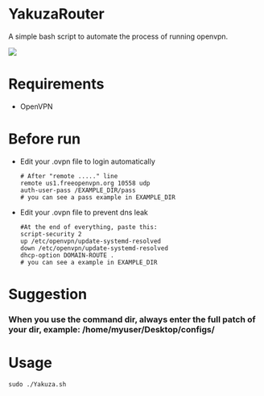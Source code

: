# YakuzaRouter
 A simple bash script to automate the process of running openvpn.

![](https://i.imgur.com/IPqz3hO.png)

# Requirements
  * OpenVPN

# Before run
  * Edit your .ovpn file to login automatically
    ```
    # After "remote ....." line
    remote us1.freeopenvpn.org 10558 udp
    auth-user-pass /EXAMPLE_DIR/pass
    # you can see a pass example in EXAMPLE_DIR
    ```
  * Edit your .ovpn file to prevent dns leak
    ```
    #At the end of everything, paste this:
    script-security 2
    up /etc/openvpn/update-systemd-resolved
    down /etc/openvpn/update-systemd-resolved
    dhcp-option DOMAIN-ROUTE .
    # you can see a example in EXAMPLE_DIR
    ```
# Suggestion
  ### When you use the command dir, always enter the full patch of your dir, example: /home/myuser/Desktop/configs/

# Usage
```
sudo ./Yakuza.sh
```